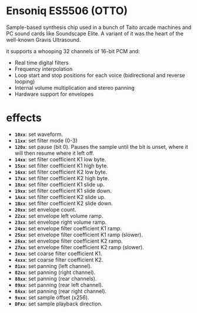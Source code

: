 # Ensoniq ES5506 (OTTO)

Sample-based synthesis chip used in a bunch of Taito arcade machines and PC sound cards like Soundscape Elite. A variant of it was the heart of the well-known Gravis Ultrasound.

it supports a whooping 32 channels of 16-bit PCM and:

- Real time digital filters
- Frequency interpolation
- Loop start and stop positions for each voice (bidirectional and reverse looping)
- Internal volume multiplication and stereo panning
- Hardware support for envelopes

# effects

- **`10xx`**: set waveform.
- **`11xx`**: set filter mode (0-3)
- **`120x`**: set pause (bit 0). Pauses the sample until the bit is unset, where it will then resume where it left off.
- **`14xx`**: set filter coefficient K1 low byte.
- **`15xx`**: set filter coefficient K1 high byte.
- **`16xx`**: set filter coefficient K2 low byte.
- **`17xx`**: set filter coefficient K2 high byte.
- **`18xx`**: set filter coefficient K1 slide up.
- **`19xx`**: set filter coefficient K1 slide down.
- **`1Axx`**: set filter coefficient K2 slide up.
- **`1Bxx`**: set filter coefficient K2 slide down.
- **`20xx`**: set envelope count.
- **`22xx`**: set envelope left volume ramp.
- **`23xx`**: set envelope right volume ramp.
- **`24xx`**: set envelope filter coefficient K1 ramp.
- **`25xx`**: set envelope filter coefficient K1 ramp (slower).
- **`26xx`**: set envelope filter coefficient K2 ramp.
- **`27xx`**: set envelope filter coefficient K2 ramp (slower).
- **`3xxx`**: set coarse filter coefficient K1. 
- **`4xxx`**: set coarse filter coefficient K2. 
- **`81xx`**: set panning (left channel).
- **`82xx`**: set panning (right channel).
- **`88xx`**: set panning (rear channels).
- **`89xx`**: set panning (rear left channel).
- **`8Axx`**: set panning (rear right channel).
- **`9xxx`**: set sample offset (x256).
- **`DFxx`**: set sample playback direction.

